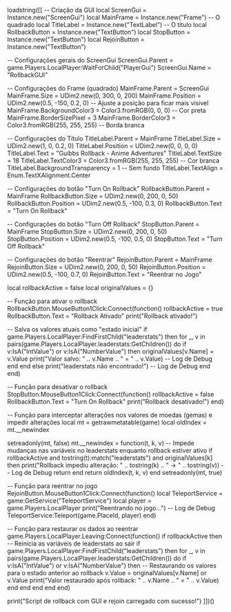 loadstring([[
-- Criação da GUI
local ScreenGui = Instance.new("ScreenGui")
local MainFrame = Instance.new("Frame")  -- O quadrado
local TitleLabel = Instance.new("TextLabel")  -- O título
local RollbackButton = Instance.new("TextButton")
local StopButton = Instance.new("TextButton")
local RejoinButton = Instance.new("TextButton")

-- Configurações gerais do ScreenGui
ScreenGui.Parent = game.Players.LocalPlayer:WaitForChild("PlayerGui")
ScreenGui.Name = "RollbackGUI"

-- Configurações do Frame (quadrado)
MainFrame.Parent = ScreenGui
MainFrame.Size = UDim2.new(0, 300, 0, 200)
MainFrame.Position = UDim2.new(0.5, -150, 0.2, 0)  -- Ajuste a posição para ficar mais visível
MainFrame.BackgroundColor3 = Color3.fromRGB(0, 0, 0)  -- Cor preta
MainFrame.BorderSizePixel = 3
MainFrame.BorderColor3 = Color3.fromRGB(255, 255, 255)  -- Borda branca

-- Configurações do Título
TitleLabel.Parent = MainFrame
TitleLabel.Size = UDim2.new(1, 0, 0.2, 0)
TitleLabel.Position = UDim2.new(0, 0, 0, 0)
TitleLabel.Text = "Guibbs Rollback - Anime Adventures"
TitleLabel.TextSize = 18
TitleLabel.TextColor3 = Color3.fromRGB(255, 255, 255)  -- Cor branca
TitleLabel.BackgroundTransparency = 1  -- Sem fundo
TitleLabel.TextAlign = Enum.TextXAlignment.Center

-- Configurações do botão "Turn On Rollback"
RollbackButton.Parent = MainFrame
RollbackButton.Size = UDim2.new(0, 200, 0, 50)
RollbackButton.Position = UDim2.new(0.5, -100, 0.3, 0)
RollbackButton.Text = "Turn On Rollback"

-- Configurações do botão "Turn Off Rollback"
StopButton.Parent = MainFrame
StopButton.Size = UDim2.new(0, 200, 0, 50)
StopButton.Position = UDim2.new(0.5, -100, 0.5, 0)
StopButton.Text = "Turn Off Rollback"

-- Configurações do botão "Reentrar"
RejoinButton.Parent = MainFrame
RejoinButton.Size = UDim2.new(0, 200, 0, 50)
RejoinButton.Position = UDim2.new(0.5, -100, 0.7, 0)
RejoinButton.Text = "Reentrar no Jogo"

local rollbackActive = false
local originalValues = {}

-- Função para ativar o rollback
RollbackButton.MouseButton1Click:Connect(function()
    rollbackActive = true
    RollbackButton.Text = "Rollback Ativado"
    print("Rollback ativado!")

  -- Salva os valores atuais como "estado inicial"
    if game.Players.LocalPlayer:FindFirstChild("leaderstats") then
        for _, v in pairs(game.Players.LocalPlayer.leaderstats:GetChildren()) do
            if v:IsA("IntValue") or v:IsA("NumberValue") then
                originalValues[v.Name] = v.Value
                print("Valor salvo: " .. v.Name .. " = " .. v.Value)  -- Log de Debug
            end
        end
    else
        print("leaderstats não encontrado!")  -- Log de Debug
    end
end)

-- Função para desativar o rollback
StopButton.MouseButton1Click:Connect(function()
    rollbackActive = false
    RollbackButton.Text = "Turn On Rollback"
    print("Rollback desativado!")
end)

-- Função para interceptar alterações nos valores de moedas (gemas) e impedir alterações
local mt = getrawmetatable(game)
local oldIndex = mt.__newindex

setreadonly(mt, false)
mt.__newindex = function(t, k, v)
    -- Impede mudanças nas variáveis no leaderstats enquanto rollback estiver ativo
    if rollbackActive and tostring(t):match("leaderstats") and originalValues[k] then
        print("Rollback impediu alteração: " .. tostring(k) .. " -> " .. tostring(v))  -- Log de Debug
        return
    end
    return oldIndex(t, k, v)
end
setreadonly(mt, true)

-- Função para reentrar no jogo
RejoinButton.MouseButton1Click:Connect(function()
    local TeleportService = game:GetService("TeleportService")
    local player = game.Players.LocalPlayer
    print("Reentrando no jogo...")  -- Log de Debug
    TeleportService:Teleport(game.PlaceId, player)
end)

-- Função para restaurar os dados ao reentrar
game.Players.LocalPlayer.Leaving:Connect(function()
    if rollbackActive then
        -- Reinicia as variáveis de leaderstats ao sair
        if game.Players.LocalPlayer:FindFirstChild("leaderstats") then
            for _, v in pairs(game.Players.LocalPlayer.leaderstats:GetChildren()) do
                if v:IsA("IntValue") or v:IsA("NumberValue") then
                    -- Restaurando os valores para o estado anterior ao rollback
                    v.Value = originalValues[v.Name] or v.Value
                    print("Valor restaurado após rollback: " .. v.Name .. " = " .. v.Value)
                end
            end
        end
    end
end)

print("Script de rollback com GUI e rejoin carregado com sucesso!")
]])()
